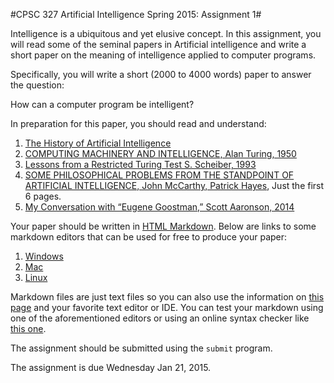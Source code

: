 #CPSC 327 Artificial Intelligence Spring 2015: Assignment 1#

Intelligence is a ubiquitous and yet elusive concept.  In this assignment, you will read some of the seminal papers in Artificial intelligence and write a short paper on the meaning of intelligence applied to computer programs.  

Specifically, you will write a short (2000 to 4000 words) paper to answer the question:

How can a computer program be intelligent?

In preparation for this paper, you should read and understand:

1. [The History of Artificial Intelligence](http://courses.cs.washington.edu/courses/csep590/06au/projects/history-ai.pdf)
2. [COMPUTING MACHINERY AND INTELLIGENCE, Alan Turing, 1950](http://www.csee.umbc.edu/courses/471/papers/turing.pdf)
3. [Lessons from a Restricted Turing Test S. Scheiber, 1993](http://www.eecs.harvard.edu/~shieber/Biblio/Papers/loebner-rev-html/loebner-rev-html.html)
4. [SOME PHILOSOPHICAL PROBLEMS
FROM THE STANDPOINT OF
ARTIFICIAL INTELLIGENCE, John McCarthy, Patrick Hayes](http://www-formal.stanford.edu/jmc/mcchay69.pdf), Just the first 6 pages.
5. [My Conversation with “Eugene Goostman,” Scott Aaronson, 2014](http://www.scottaaronson.com/blog/?p=1858)

Your paper should be written in [HTML Markdown](http://en.wikipedia.org/wiki/Markdown).  Below are links to some markdown editors that can be used for free to produce your paper:

1. [Windows](http://markdownpad.com/)
2. [Mac](http://macdown.uranusjr.com/)
3. [Linux](http://remarkableapp.net/)

Markdown files are just text files so you can also use the information on [this page](http://daringfireball.net/projects/markdown/syntax) and your favorite text editor or IDE.  You can test your markdown using one of the aforementioned editors or using an online syntax checker like [this one](http://daringfireball.net/projects/markdown/dingus).

The assignment should be submitted using the `submit` program.

The assignment is due Wednesday Jan 21, 2015.

